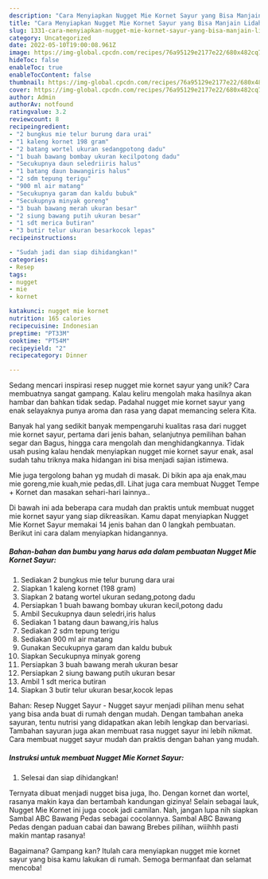 ```yaml
---
description: "Cara Menyiapkan Nugget Mie Kornet Sayur yang Bisa Manjain Lidah"
title: "Cara Menyiapkan Nugget Mie Kornet Sayur yang Bisa Manjain Lidah"
slug: 1331-cara-menyiapkan-nugget-mie-kornet-sayur-yang-bisa-manjain-lidah
category: Uncategorized
date: 2022-05-10T19:00:08.961Z
image: https://img-global.cpcdn.com/recipes/76a95129e2177e22/680x482cq70/nugget-mie-kornet-sayur-foto-resep-utama.jpg
hideToc: false
enableToc: true
enableTocContent: false
thumbnail: https://img-global.cpcdn.com/recipes/76a95129e2177e22/680x482cq70/nugget-mie-kornet-sayur-foto-resep-utama.jpg
cover: https://img-global.cpcdn.com/recipes/76a95129e2177e22/680x482cq70/nugget-mie-kornet-sayur-foto-resep-utama.jpg
author: Admin
authorAv: notfound
ratingvalue: 3.2
reviewcount: 8
recipeingredient:
- "2 bungkus mie telur burung dara urai"
- "1 kaleng kornet 198 gram"
- "2 batang wortel ukuran sedangpotong dadu"
- "1 buah bawang bombay ukuran kecilpotong dadu"
- "Secukupnya daun seledriiris halus"
- "1 batang daun bawangiris halus"
- "2 sdm tepung terigu"
- "900 ml air matang"
- "Secukupnya garam dan kaldu bubuk"
- "Secukupnya minyak goreng"
- "3 buah bawang merah ukuran besar"
- "2 siung bawang putih ukuran besar"
- "1 sdt merica butiran"
- "3 butir telur ukuran besarkocok lepas"
recipeinstructions:

- "Sudah jadi dan siap dihidangkan!"
categories:
- Resep
tags:
- nugget
- mie
- kornet

katakunci: nugget mie kornet 
nutrition: 165 calories
recipecuisine: Indonesian
preptime: "PT33M"
cooktime: "PT54M"
recipeyield: "2"
recipecategory: Dinner

---
```





Sedang mencari inspirasi resep nugget mie kornet sayur yang unik? Cara membuatnya sangat gampang. Kalau keliru mengolah maka hasilnya akan hambar dan bahkan tidak sedap. Padahal nugget mie kornet sayur yang enak selayaknya punya aroma dan rasa yang dapat memancing selera Kita.





Banyak hal yang sedikit banyak mempengaruhi kualitas rasa dari nugget mie kornet sayur, pertama dari jenis bahan, selanjutnya pemilihan bahan segar dan Bagus, hingga cara mengolah dan menghidangkannya. Tidak usah pusing kalau hendak menyiapkan nugget mie kornet sayur enak,      asal sudah tahu triknya maka hidangan ini bisa menjadi sajian istimewa.














Mie juga tergolong bahan yg mudah di masak. Di bikin apa aja enak,mau mie goreng,mie kuah,mie pedas,dll. Lihat juga cara membuat Nugget Tempe + Kornet dan masakan sehari-hari lainnya..






Di bawah ini ada beberapa cara mudah dan praktis untuk membuat nugget mie kornet sayur yang siap dikreasikan. Kamu dapat menyiapkan Nugget Mie Kornet Sayur memakai 14 jenis bahan dan 0 langkah pembuatan. Berikut ini cara dalam menyiapkan hidangannya.

<!--inarticleads1-->

##### Bahan-bahan dan bumbu yang harus ada dalam pembuatan Nugget Mie Kornet Sayur:

1. Sediakan 2 bungkus mie telur burung dara urai
1. Siapkan 1 kaleng kornet (198 gram)
1. Siapkan 2 batang wortel ukuran sedang,potong dadu
1. Persiapkan 1 buah bawang bombay ukuran kecil,potong dadu
1. Ambil Secukupnya daun seledri,iris halus
1. Sediakan 1 batang daun bawang,iris halus
1. Sediakan 2 sdm tepung terigu
1. Sediakan 900 ml air matang
1. Gunakan Secukupnya garam dan kaldu bubuk
1. Siapkan Secukupnya minyak goreng
1. Persiapkan 3 buah bawang merah ukuran besar
1. Persiapkan 2 siung bawang putih ukuran besar
1. Ambil 1 sdt merica butiran
1. Siapkan 3 butir telur ukuran besar,kocok lepas


Bahan: Resep Nugget Sayur - Nugget sayur menjadi pilihan menu sehat yang bisa anda buat di rumah dengan mudah. Dengan tambahan aneka sayuran, tentu nutrisi yang didapatkan akan lebih lengkap dan bervariasi. Tambahan sayuran juga akan membuat rasa nugget sayur ini lebih nikmat. Cara membuat nugget sayur mudah dan praktis dengan bahan yang mudah. 

<!--inarticleads2-->

##### Instruksi untuk membuat Nugget Mie Kornet Sayur:


1. Selesai dan siap dihidangkan!

Ternyata dibuat menjadi nugget bisa juga, lho. Dengan kornet dan wortel, rasanya makin kaya dan bertambah kandungan gizinya! Selain sebagai lauk, Nugget Mie Kornet ini juga cocok jadi camilan. Nah, jangan lupa nih siapkan Sambal ABC Bawang Pedas sebagai cocolannya. Sambal ABC Bawang Pedas dengan paduan cabai dan bawang Brebes pilihan, wiiihhh pasti makin mantap rasanya! 

Bagaimana? Gampang kan? Itulah cara menyiapkan nugget mie kornet sayur yang bisa kamu lakukan di rumah. Semoga bermanfaat dan selamat mencoba!
